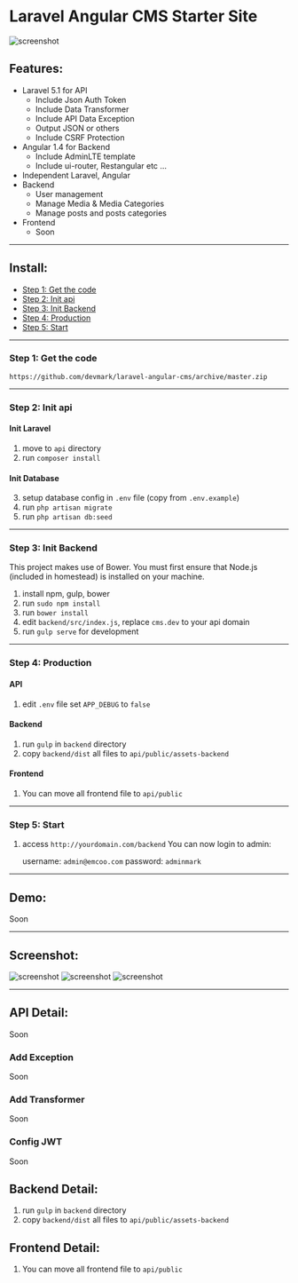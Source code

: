# Laravel Angular CMS Starter Site

![screenshot](https://raw.githubusercontent.com/devmark/laravel-angular-cms/master/screenshot/post-list.png)

## Features:
* Laravel 5.1 for API
  - Include Json Auth Token
  - Include Data Transformer
  - Include API Data Exception
  - Output JSON or others
  - Include CSRF Protection
* Angular 1.4 for Backend
  - Include AdminLTE template
  - Include ui-router, Restangular etc ...
* Independent Laravel, Angular
* Backend
	* User management
	* Manage Media & Media Categories
	* Manage posts and posts categories
* Frontend
	* Soon
	
-----
## Install:
* [Step 1: Get the code](#step1)
* [Step 2: Init api](#step2)
* [Step 3: Init Backend](#step3)
* [Step 4: Production](#step4)
* [Step 5: Start](#step5)

-----
<a name="step1"></a>
### Step 1: Get the code

`https://github.com/devmark/laravel-angular-cms/archive/master.zip`

-----
<a name="step2"></a>
### Step 2: Init api
 
#### Init Laravel
1. move to `api` directory
2. run `composer install`

#### Init Database
3. setup database config in `.env` file (copy from `.env.example`)
4. run `php artisan migrate`
5. run `php artisan db:seed`

-----
<a name="step3"></a>
### Step 3: Init Backend

This project makes use of Bower. You must first ensure that Node.js (included in homestead) is installed on your machine.

1. install npm, gulp, bower 
2. run `sudo npm install`
3. run `bower install`
4. edit `backend/src/index.js`, replace `cms.dev` to your api domain
5. run `gulp serve` for development


-----
<a name="step4"></a>
### Step 4: Production

#### API
1. edit `.env` file set `APP_DEBUG` to `false`

#### Backend
1. run `gulp` in `backend` directory
2. copy `backend/dist` all files to `api/public/assets-backend`

#### Frontend
1. You can move all frontend file to `api/public`


----
<a name="step5"></a>
### Step 5: Start 

1. access `http://yourdomain.com/backend`
You can now login to admin:

    username: `admin@emcoo.com`
    password: `adminmark`

-----
## Demo:

Soon

-----
## Screenshot:

![screenshot](https://raw.githubusercontent.com/devmark/laravel-angular-cms/master/screenshot/post-list.png)
![screenshot](https://raw.githubusercontent.com/devmark/laravel-angular-cms/master/screenshot/post-category-list.png)
![screenshot](https://raw.githubusercontent.com/devmark/laravel-angular-cms/master/screenshot/media-list.png)


-----
## API Detail:


Soon

### Add Exception
Soon

### Add Transformer
Soon

### Config JWT
Soon

## Backend Detail:
1. run `gulp` in `backend` directory
2. copy `backend/dist` all files to `api/public/assets-backend`

## Frontend Detail:
1. You can move all frontend file to `api/public`
